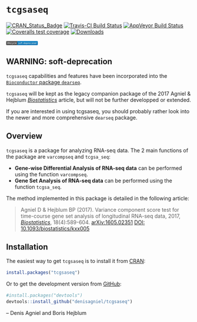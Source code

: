 
<!-- README.md is generated from README.Rmd. Please edit that file -->

# `tcgsaseq`

[![CRAN\_Status\_Badge](http://www.r-pkg.org/badges/version/tcgsaseq)](https://cran.r-project.org/package=tcgsaseq)
[![Travis-CI Build
Status](https://travis-ci.org/denisagniel/tcgsaseq.svg?branch=master)](https://travis-ci.org/denisagniel/tcgsaseq)
[![AppVeyor Build
Status](https://ci.appveyor.com/api/projects/status/github/denisagniel/tcgsaseq?branch=master&svg=true)](https://ci.appveyor.com/project/denisagniel/tcgsaseq)
[![Coveralls test
coverage](https://coveralls.io/repos/github/denisagniel/tcgsaseq/badge.svg)](https://coveralls.io/github/denisagniel/tcgsaseq)
[![Downloads](https://cranlogs.r-pkg.org/badges/tcgsaseq?color=blue)](https://www.r-pkg.org/pkg/tcgsaseq)

<img src="man/figures/lifecycle-soft-deprecated.svg" width="17%" />

## WARNING: soft-deprecation

`tcgsaseq` capabilities and features have been incorporated into the
[`Bioconductor` package
`dearseq`](https://bioconductor.org/packages/release/bioc/html/dearseq.html).

`tcgsaseq` will be kept as the legacy companion package of the 2017
Agniel & Hejblum
[*Biostatistics*](https://academic.oup.com/biostatistics/article-abstract/18/4/589/3065599)
article, but will not be further developped or extended.

If you are interested in using tcgsaseq, you should probably rather look
into the newer and more comprehensive `dearseq` package.

## Overview

`tcgsaseq` is a package for analyzing RNA-seq data. The 2 main functions
of the package are `varcompseq` and `tcgsa_seq`:

  - **Gene-wise Differential Analysis of RNA-seq data** can be performed
    using the function `varcompseq`.
  - **Gene Set Analysis of RNA-seq data** can be performed using the
    function `tcgsa_seq`.

The method implemented in this package is detailed in the following
article:

> Agniel D & Hejblum BP (2017). Variance component score test for
> time-course gene set analysis of longitudinal RNA-seq data, 2017,
> [*Biostatistics*](https://academic.oup.com/biostatistics/article-abstract/18/4/589/3065599),
> 18(4):589-604. [arXiv:1605.02351](https://arxiv.org/abs/1605.02351v4)
> [DOI: 10.1093/biostatistics/kxx005](https://doi.org/10.1093/biostatistics/kxx005)

## Installation

The easiest way to get `tcgsaseq` is to install it from
[CRAN](https://cran.r-project.org/package=tcgsaseq):

``` r
install.packages("tcgsaseq")
```

Or to get the development version from
[GitHub](https://github.com/denisagniel/tcgsaseq):

``` r
#install.packages("devtools")
devtools::install_github("denisagniel/tcgsaseq")
```

– Denis Agniel and Boris Hejblum
